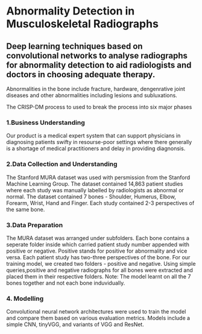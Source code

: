 # Abnormality Detection in Musculoskeletal Radiographs

## Deep learning techniques based on convolutional networks to analyse radiographs for abnormality detection to aid radiologists and doctors in choosing adequate therapy.

Abnormalities in the bone include fracture, hardware, dengenrative joint diseases and other abnormalities including lesions and subluxations.

The CRISP-DM process to used to break the process into six major phases

### 1.Business Understanding
Our product is a medical expert system that can support physicians in diagnosing patients swifty in resourse-poor settings where there generally is a shortage of medical practitioners and delay in providing diagnonsis. 

### 2.Data Collection and Understanding
The Stanford MURA dataset was used with persmission from the Stanford Machine Learning Group. The dataset contained 14,863 patient studies where each study was manually labelled by radiologists as abnormal or normal. The dataset contained 7 bones - Shoulder, Humerus, Elbow, Forearm, Wrist, Hand and Finger. Each study contained 2-3 perspectives of the same bone.

### 3.Data Preparation 
The MURA dataset was arranged under subfolders. Each bone contains a seperate folder inside which carried patient study number appended with positive or negative. Positive stands for positive for abnormality and vice versa. Each patient study has two-three perspectives of the bone. For our training model, we created two folders - positive and negative. 
Using simple queries,positive and negative radiographs for all bones were extracted and placed them in their respective folders. 
Note: The model learnt on all the 7 bones together and not each bone induvidually.

### 4. Modelling
Convolutional neural network architectures were used to train the model and compare them based on various evaluation metrics. 
Models include a simple CNN, tinyVGG, and variants of VGG and ResNet.







